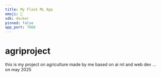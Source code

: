 ```yaml
---
title: My Flask ML App
emoji: 🚀
sdk: docker
pinned: false
app_port: 7860
---
```


# agriproject
this is my project on agriculture made by me based on ai ml and web dev ... on may 2025
